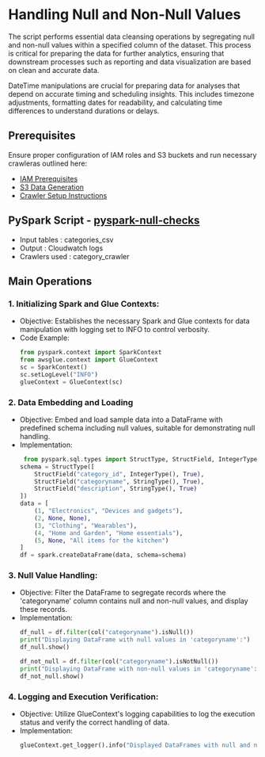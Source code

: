 # Handling Null and Non-Null Values
The script performs essential data cleansing operations by segregating null and non-null values within a specified column of the dataset. This process is critical for preparing the data for further analytics, ensuring that downstream processes such as reporting and data visualization are based on clean and accurate data.

DateTime manipulations are crucial for preparing data for analyses that depend on accurate timing and scheduling insights. This includes timezone adjustments, formatting dates for readability, and calculating time differences to understand durations or delays.

## Prerequisites

Ensure proper configuration of IAM roles and S3 buckets and run necessary crawleras outlined here:
* [IAM Prerequisites](IAM-prerequisites.md)
* [S3 Data Generation](s3-data-generation.md)
* [Crawler Setup Instructions](set-up-instructions.md)
  


##  PySpark Script - [pyspark-null-checks](../glue-code/ti-pyspark-isnull-notnull.py)
- Input tables          : categories_csv
- Output                : Cloudwatch logs
- Crawlers used         : category_crawler


## Main Operations

### 1. Initializing Spark and Glue Contexts:
* Objective: Establishes the necessary Spark and Glue contexts for data manipulation with logging set to INFO to control verbosity.
* Code Example:
  ```python
  from pyspark.context import SparkContext
  from awsglue.context import GlueContext
  sc = SparkContext()
  sc.setLogLevel("INFO")
  glueContext = GlueContext(sc)
  ```

### 2. Data Embedding and Loading
* Objective: Embed and load sample data into a DataFrame with predefined schema including null values, suitable for demonstrating null handling.
* Implementation:
  ```python
   from pyspark.sql.types import StructType, StructField, IntegerType, StringType
  schema = StructType([
      StructField("category_id", IntegerType(), True),
      StructField("categoryname", StringType(), True),
      StructField("description", StringType(), True)
  ])
  data = [
      (1, "Electronics", "Devices and gadgets"),
      (2, None, None),
      (3, "Clothing", "Wearables"),
      (4, "Home and Garden", "Home essentials"),
      (5, None, "All items for the kitchen")
  ]
  df = spark.createDataFrame(data, schema=schema)

  ```
### 3. Null Value Handling:
* Objective: Filter the DataFrame to segregate records where the 'categoryname' column contains null and non-null values, and display these records.
* Implementation:
  ```python
  df_null = df.filter(col("categoryname").isNull())
  print("Displaying DataFrame with null values in 'categoryname':")
  df_null.show()
  
  df_not_null = df.filter(col("categoryname").isNotNull())
  print("Displaying DataFrame with non-null values in 'categoryname':")
  df_not_null.show()

  ```  
    
### 4. Logging and Execution Verification:
* Objective: Utilize GlueContext's logging capabilities to log the execution status and verify the correct handling of data.
* Implementation:
  ```python
  glueContext.get_logger().info("Displayed DataFrames with null and not null values for 'categoryname'.")
  ```


